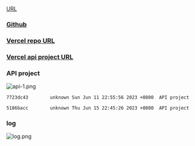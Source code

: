 [URL](https://github.com/100peggy/1112-1N-js-demo-211410641/blob/main/demo/md/w01_41/w01_41.md)

### [Github](https://github.com/100peggy/1112-1N-js-demo-211410641)

### [Vercel repo URL](https://1112-1-n-js-demo-211410641.vercel.app/)

### [Vercel api project URL](http://127.0.0.1:5501/demo/api_41/index.html)

### API project

![api-1.png](https://thkjzjmdttdkwotgyiyj.supabase.co/storage/v1/object/public/demo-41/md_1N_img/api-1.png?t=2023-06-18T16%3A50%3A06.547Z)

```
7723dc43        unknown Sun Jun 11 22:55:56 2023 +0800  API project
```

```
5186bacc        unknown Thu Jun 15 22:45:26 2023 +0800  API project
```

### log

![log.png](https://thkjzjmdttdkwotgyiyj.supabase.co/storage/v1/object/public/demo-41/md_1N_img/log.PNG?t=2023-06-11T14%3A57%3A51.479Z)
